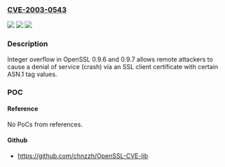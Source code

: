 ### [CVE-2003-0543](https://cve.mitre.org/cgi-bin/cvename.cgi?name=CVE-2003-0543)
![](https://img.shields.io/static/v1?label=Product&message=n%2Fa&color=blue)
![](https://img.shields.io/static/v1?label=Version&message=n%2Fa&color=blue)
![](https://img.shields.io/static/v1?label=Vulnerability&message=n%2Fa&color=brighgreen)

### Description

Integer overflow in OpenSSL 0.9.6 and 0.9.7 allows remote attackers to cause a denial of service (crash) via an SSL client certificate with certain ASN.1 tag values.

### POC

#### Reference
No PoCs from references.

#### Github
- https://github.com/chnzzh/OpenSSL-CVE-lib

